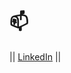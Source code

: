 
# 📫 
 ||
 [LinkedIn](https://www.linkedin.com/in/huynhtnguyen/ "Huynh's LinkedIn Profile")
 ||

<!-- - 🔭 I’m currently working on 
- 🌱 I’m currently learning Python
- 👯 I’m looking to collaborate on React/Python
- 🤔 I’m looking for help with 
- 💬 Ask me about ...
- 📫 How to reach me: ...
- 😄 Pronouns: ...
- ⚡ Fun fact: ...
 -->
